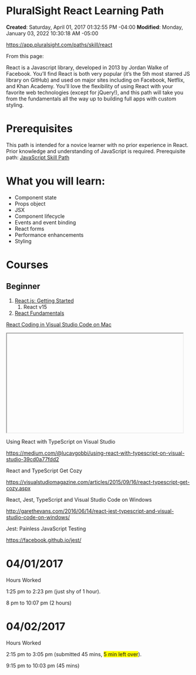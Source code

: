 # PluralSight React Learning Path

**Created**: Saturday, April 01, 2017 01:32:55 PM -04:00
**Modified**: Monday, January 03, 2022 10:30:18 AM -05:00


https://app.pluralsight.com/paths/skill/react

From this page:

React is a Javascript library, developed in 2013 by Jordan Walke of Facebook. You’ll find React is both very popular (it’s the 5th most starred JS library on GitHub) and used on major sites including on Facebook, Netflix, and Khan Academy. You’ll love the flexibility of using React with your favorite web technologies (except for jQuery!), and this path will take you from the fundamentals all the way up to building full apps with custom styling.

# Prerequisites

This path is intended for a novice learner with no prior experience in React. Prior knowledge and understanding of JavaScript is required. Prerequisite path: [JavaScript Skill Path](https://app.pluralsight.com/paths/skill/javascript)

# What you will learn:

- Component state
- Props object
- JSX
- Component lifecycle
- Events and event binding
- React forms
- Performance enhancements
- Styling

# Courses

## Beginner

1. [React.js: Getting Started](https://app.pluralsight.com/player?course=react-js-getting-started&amp;author=samer-buna&amp;name=80d0eca3-47cd-4461-a875-7b1c078659dd&amp;clip=0)
    1. React v15
2. [React Fundamentals](https://app.pluralsight.com/player?course=react-fundamentals&amp;author=liam-mclennan&amp;name=react-fundamentals-m1-introducing&amp;clip=0)

[React Coding in Visual Studio Code on Mac](https://www.youtube.com/watch?v=badlvpaSMn8)

<iframe width="480" height="270" data-original-src="https://www.youtube.com/watch?v=badlvpaSMn8"></iframe>

Using React with TypeScript on Visual Studio

https://medium.com/@lucavgobbi/using-react-with-typescript-on-visual-studio-39cd0a77fdd2

React and TypeScript Get Cozy

https://visualstudiomagazine.com/articles/2015/09/16/react-typescript-get-cozy.aspx

React, Jest, TypeScript and Visual Studio Code on Windows

http://garethevans.com/2016/06/14/react-jest-typescript-and-visual-studio-code-on-windows/

Jest: Painless JavaScript Testing

https://facebook.github.io/jest/

# 04/01/2017

Hours Worked

1:25 pm to 2:23 pm (just shy of 1 hour).

8 pm to 10:07 pm (2 hours)

# 04/02/2017

Hours Worked

2:15 pm to 3:05 pm (submitted 45 mins, <span style="background-color:yellow">5 min left over</span>).

9:15 pm to 10:03 pm (45 mins)